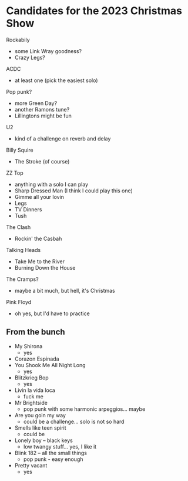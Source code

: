 Candidates for the 2023 Christmas Show
======================================

Rockabily
- some Link Wray goodness?
- Crazy Legs?

ACDC
- at least one (pick the easiest solo)

Pop punk?
- more Green Day?
- another Ramons tune?
- Lillingtons might be fun

U2
- kind of a challenge on reverb and delay

Billy Squire 
- The Stroke (of course)

ZZ Top
- anything with a solo I can play
- Sharp Dressed Man (I think I could play this one)
- Gimme all your lovin
- Legs
- TV Dinners
- Tush

The Clash
- Rockin' the Casbah

Talking Heads
- Take Me to the River
- Burning Down the House

The Cramps?
- maybe a bit much, but hell, it's Christmas

Pink Floyd
- oh yes, but I'd have to practice

## From the bunch

- My Shirona
    - yes
- Corazon Espinada
- You Shook Me All Night Long
    - yes
- Blitzkrieg Bop
    - yes
- Livin la vida loca
    - fuck me
- Mr Brightside
    - pop punk with some harmonic arpeggios... maybe
- Are you goin my way
    - could be a challenge... solo is not so hard
- Smells like teen spirit
    - could be
- Lonely boy – black keys
    - low twangy stuff... yes, I like it
- Blink 182 – all the small things
    - pop punk - easy enough
- Pretty vacant
    - yes

